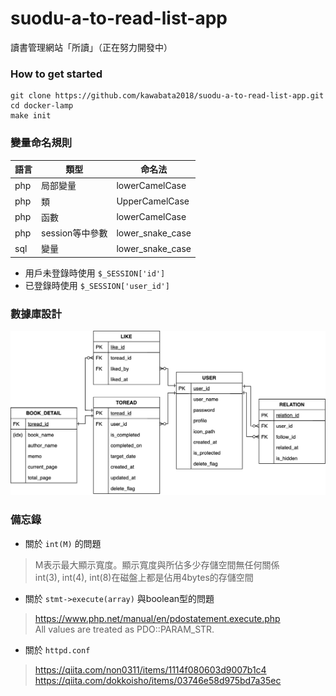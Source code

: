 # suodu-a-to-read-list-app
讀書管理網站「所讀」（正在努力開發中）

### How to get started
```
git clone https://github.com/kawabata2018/suodu-a-to-read-list-app.git
cd docker-lamp
make init
```

### 變量命名規則
| 語言 | 類型 | 命名法 |
|---|---|---|
| php | 局部變量 | lowerCamelCase |
| php | 類 | UpperCamelCase |
| php | 函數 | lowerCamelCase |
| php | session等中參數 | lower_snake_case |
| sql | 變量 | lower_snake_case |

- 用戶未登錄時使用 `$_SESSION['id']`
- 已登錄時使用 `$_SESSION['user_id']`

### 數據庫設計
![ER図](draft/ERDiagram.png)

### 備忘錄
- 關於 `int(M)` 的問題
> M表示最大顯示寬度。顯示寬度與所佔多少存儲空間無任何關係  
> int(3), int(4), int(8)在磁盤上都是佔用4bytes的存儲空間 

- 關於 `stmt->execute(array)` 與boolean型的問題
> https://www.php.net/manual/en/pdostatement.execute.php  
> All values are treated as PDO::PARAM_STR.  

- 關於 `httpd.conf`
> https://qiita.com/non0311/items/1114f080603d9007b1c4  
> https://qiita.com/dokkoisho/items/03746e58d975bd7a35ec  
